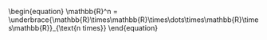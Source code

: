 \begin{equation}
\mathbb{R}^n = \underbrace{\mathbb{R}\times\mathbb{R}\times\dots\times\mathbb{R}\times\mathbb{R}}_{\text{n times}}
\end{equation}